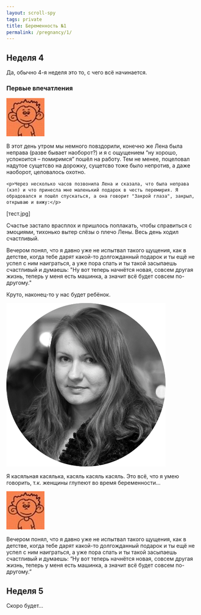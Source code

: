 ```yaml
---
layout: scroll-spy
tags: private
title: Беременность №1
permalink: /pregnancy/1/
---
```

## Неделя 4

Да, обычно 4-я неделя это то, с чего всё начинается.

### Первые впечатления

<div class="bubble restuta">
    <div class="avatar"><img src="/images/avatar-100x100.jpg"></div>
    <div class="pointer"></div>
    <p>В этот день утром мы немного повздорили, конечно же Лена была неправа (разве бывает наоборот?) и я с ощущением “ну хорошо, успокоится – помиримся” пошёл на работу. Тем не менее, поцеловал надутое сущетсво на дорожку, сущетсво тоже было непротив, а даже наоборот, целовалось охотно. </p>

    <p>Через несколько часов позвонила Лена и сказала, что была неправа (кэп) и что принесла мне маленький подарок в честь перемирия. Я обрадовался и пошёл спускаться, а она говорит "Закрой глаза", закрыл, открываю и вижу:</p>

<div>[тест.jpg]</div>

<p>Счастье застало врасплох и пришлось поплакать, чтобы справиться с эмоциями, тихонько вытер слёзы о плечо Лены. Весь день ходил счастливый.</p>

<p>Вечером понял, что я давно уже не испытвал такого щущения, как в детстве, когда тебе дарят какой-то долгожданный подарок и ты ещё не успел с ним наиграться, а уже пора спать и ты такой засыпаешь счастливый и думаешь: "Ну вот теперь начнётся новая, совсем другая жизнь, теперь у меня есть машинка, а значит всё будет совсем по-другому." </p>

<p>Круто, наконец-то у нас будет ребёнок.</p>
</div>

<div class="bubble me4ta">
    <div class="avatar"><img src="/images/avatar_me4ta.png"></div>
    <div class="pointer"></div>
    <p>Я касяльная касялька, касяль касяль касяль. Это всё, что я умею говорить, т.к. женщины глупеют во время беременности...</p>
</div>

<div class="bubble restuta">
    <div class="avatar"><img src="/images/avatar-100x100.jpg"></div>
    <div class="pointer"></div>
      <p>Вечером понял, что я давно уже не испытвал такого щущения, как в детстве, когда тебе дарят какой-то долгожданный подарок и ты ещё не успел с ним наиграться, а уже пора спать и ты такой засыпаешь счастливый и думаешь: “Ну вот теперь начнётся новая, совсем другая жизнь, теперь у меня есть машинка, а значит всё будет совсем по-другому.” </p>
</div>

## Неделя 5
Скоро будет...